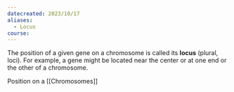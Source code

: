 ```yaml
---
datecreated: 2023/10/17
aliases:
  - Locus
course:
---
```

The position of a given gene on a chromosome is called its **locus** (plural, loci). For example, a gene might be located near the center or at one end or the other of a chromosome.

Position on a [[Chromosomes]]
